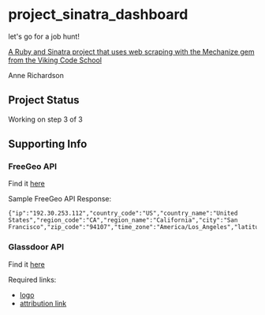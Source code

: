 # project_sinatra_dashboard
let's go for a job hunt!

[A Ruby and Sinatra project that uses web scraping with the Mechanize gem from the Viking Code School](http://www.vikingcodeschool.com)


Anne Richardson

## Project Status

Working on step 3 of 3


## Supporting Info

### FreeGeo API

Find it [here](http://freegeoip.net/)

Sample FreeGeo API Response:

```
{"ip":"192.30.253.112","country_code":"US","country_name":"United States","region_code":"CA","region_name":"California","city":"San Francisco","zip_code":"94107","time_zone":"America/Los_Angeles","latitude":37.7697,"longitude":-122.3933,"metro_code":807}
```

### Glassdoor API

Find it [here](https://www.glassdoor.com/developer/index.htm)

Required links:

- [logo](http://static.glassdoor.com/static/img/widget/gd-logo-80.png)
- [attribution link](https://www.glassdoor.com/Reviews/index.htm)